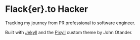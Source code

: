 <h1>Flack{er}.to Hacker</h1>

Tracking my journey from PR professional to software engineer.

Built with [Jekyll](https://github.com/jekyll/jekyll) and the [Pixyll](https://github.com/johnotander/pixyll) custom theme by John Otander.


